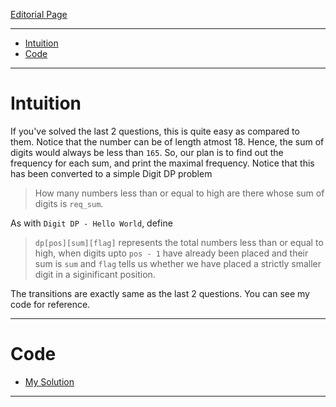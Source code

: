 
[Editorial Page](../visa-set-1.md)

----

<!-- vim-markdown-toc GFM -->

* [Intuition](#intuition)
* [Code](#code)

<!-- vim-markdown-toc -->

----

# Intuition
If you've solved the last 2 questions, this is quite easy as compared to them. Notice that the number can be of length atmost 18. Hence, the sum of digits would always be less than `165`. So, our plan is to find out the frequency for each sum, and print the maximal frequency. Notice that this has been converted to a simple Digit DP problem

> How many numbers less than or equal to high are there whose sum of digits is `req_sum`.

As with `Digit DP - Hello World`, define 

> `dp[pos][sum][flag]` represents the total numbers less than or equal to high, when digits upto `pos - 1` have already been placed and their sum is `sum` and `flag` tells us whether we have placed a strictly smaller digit in a siginificant position.

The transitions are exactly same as the last 2 questions. You can see my code for reference.

----

# Code
* [My Solution](solution.cpp)

----

